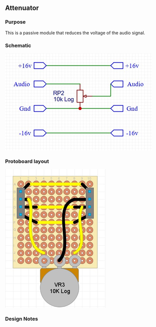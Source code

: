 ## Attenuator

### Purpose
This is a passive module that reduces the voltage of the audio signal.

### Schematic
![alt text](schematic.jpg)

### Protoboard layout
![alt text](protoboard.jpg)

### Design Notes
